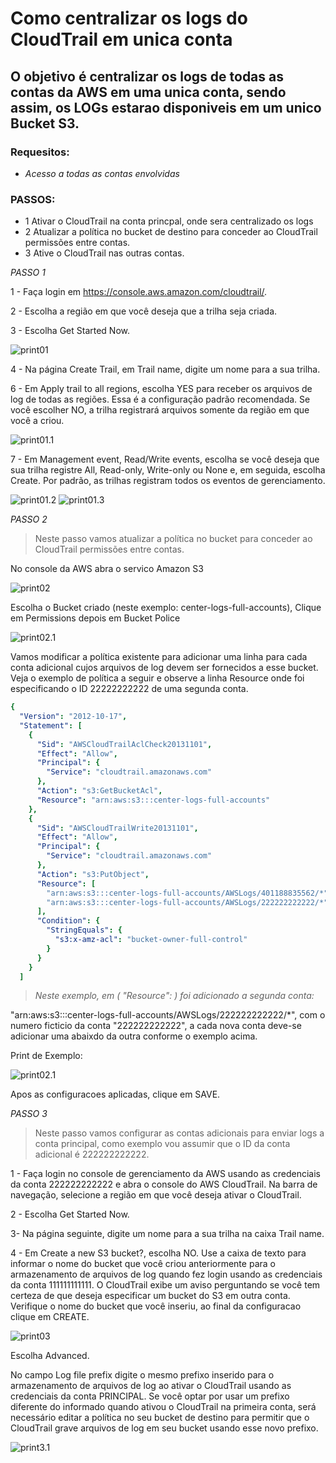 # Como centralizar os logs do CloudTrail em unica conta 

## O objetivo é centralizar os logs de todas as contas da AWS em uma unica conta, sendo assim, os LOGs estarao disponiveis em um unico Bucket S3.

### **Requesitos:**

- *Acesso a todas as contas envolvidas*


### **PASSOS:**

* 1 Ativar o CloudTrail na conta princpal, onde sera centralizado os logs
* 2 Atualizar a política no bucket de destino para conceder ao CloudTrail permissões entre contas.
* 3 Ative o CloudTrail nas outras contas.

*PASSO 1*


1 - Faça login em https://console.aws.amazon.com/cloudtrail/.

2 - Escolha a região em que você deseja que a trilha seja criada.

3 - Escolha Get Started Now.

![print01](/prints/01.png)

4 - Na página Create Trail, em Trail name, digite um nome para a sua trilha.

6 - Em Apply trail to all regions, escolha YES para receber os arquivos de log de todas as regiões. Essa é a configuração padrão recomendada. Se você escolher NO, a trilha registrará arquivos somente da região em que você a criou.

![print01.1](/prints/01.1.png)


7 - Em Management event, Read/Write events, escolha se você deseja que sua trilha registre All, Read-only, Write-only ou None e, em seguida, escolha Create. Por padrão, as trilhas registram todos os eventos de gerenciamento.

![print01.2](/prints/01.2.png)
![print01.3](/prints/01.3.png)

*PASSO 2*

> Neste passo vamos atualizar a política no bucket para conceder ao CloudTrail permissões entre contas.

No console da AWS abra o servico Amazon S3

![print02](/prints/02.png)

Escolha o Bucket criado (neste exemplo: center-logs-full-accounts), Clique em Permissions depois em Bucket Police

![print02.1](/prints/2.1.png)

Vamos modificar a política existente para adicionar uma linha para cada conta adicional cujos arquivos de log devem ser fornecidos a esse bucket. Veja o exemplo de política a seguir e observe a linha Resource onde foi especificando o ID 22222222222 de uma segunda conta.

```yaml 
{
  "Version": "2012-10-17",
  "Statement": [
    {
      "Sid": "AWSCloudTrailAclCheck20131101",
      "Effect": "Allow",
      "Principal": {
        "Service": "cloudtrail.amazonaws.com"
      },
      "Action": "s3:GetBucketAcl",
      "Resource": "arn:aws:s3:::center-logs-full-accounts"
    },
    {
      "Sid": "AWSCloudTrailWrite20131101",
      "Effect": "Allow",
      "Principal": {
        "Service": "cloudtrail.amazonaws.com"
      },
      "Action": "s3:PutObject",
      "Resource": [
        "arn:aws:s3:::center-logs-full-accounts/AWSLogs/401188835562/*",
        "arn:aws:s3:::center-logs-full-accounts/AWSLogs/222222222222/*"
      ],
      "Condition": { 
        "StringEquals": { 
          "s3:x-amz-acl": "bucket-owner-full-control" 
        }
      }
    }
  ]

```
> _Neste exemplo, em ( "Resource": ) foi adicionado a segunda conta:_ 

"arn:aws:s3:::center-logs-full-accounts/AWSLogs/222222222222/*", com o numero ficticio da conta "222222222222", a cada nova conta deve-se adicionar uma abaixdo da outra conforme o exemplo acima.

Print de Exemplo:

![print02.1](/prints/2.2.png)


Apos as configuracoes aplicadas, clique em SAVE.

*PASSO 3* 

> Neste passo vamos configurar as contas adicionais para enviar logs a conta principal,
como exemplo vou assumir que o ID da conta adicional é 222222222222.


1 - Faça login no console de gerenciamento da AWS usando as credenciais da conta 222222222222 e abra o console do AWS CloudTrail. Na barra de navegação, selecione a região em que você deseja ativar o CloudTrail.

2 - Escolha Get Started Now.

3- Na página seguinte, digite um nome para a sua trilha na caixa Trail name.

4 - Em Create a new S3 bucket?, escolha NO. Use a caixa de texto para informar o nome do bucket que você criou anteriormente para o armazenamento de arquivos de log quando fez login usando as credenciais da conta 111111111111. O CloudTrail exibe um aviso perguntando se você tem certeza de que deseja especificar um bucket do S3 em outra conta. Verifique o nome do bucket que você inseriu, ao final da configuracao clique em CREATE.

![print03](/prints/3.png)

Escolha Advanced.

No campo Log file prefix digite o mesmo prefixo inserido para o armazenamento de arquivos de log ao ativar o CloudTrail usando as credenciais da conta PRINCIPAL. Se você optar por usar um prefixo diferente do informado quando ativou o CloudTrail na primeira conta, será necessário editar a política no seu bucket de destino para permitir que o CloudTrail grave arquivos de log em seu bucket usando esse novo prefixo.


![print3.1](/prints/3.1.png)



